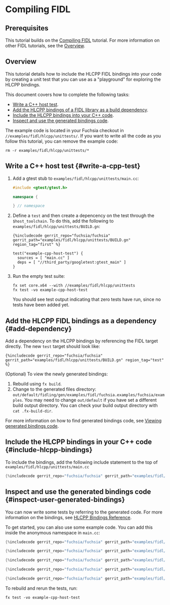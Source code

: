 # Compiling FIDL

## Prerequisites

This tutorial builds on the [Compiling FIDL][fidl-intro] tutorial.
For more information on other FIDL tutorials, see the [Overview][overview].

## Overview

This tutorial details how to include the HLCPP FIDL bindings into
your code by creating a unit test that you can use  as a "playground" for
exploring the HLCPP bindings.

This document covers how to complete the following tasks:

* [Write a C++ host test](#write-a-cpp-test).
* [Add the HLCPP bindings of a FIDL library as a build
  dependency](#add-dependency).
* [Include the HLCPP bindings into your C++ code](#include-hlcpp-bindings).
* [Inspect and use the generated bindings
  code](#inspect-user-generated-bindings).

The example code is located in your Fuchsia checkout in
`//examples/fidl/hlcpp/unittests/`. If you want to write all the code
as you follow this tutorial, you can remove the example code:

```
rm -r examples/fidl/hlcpp/unittests/*
```

## Write a C++ host test {#write-a-cpp-test}

1. Add a gtest stub to `examples/fidl/hlcpp/unittests/main.cc`:

   ```c++
   #include <gtest/gtest.h>

   namespace {

   } // namespace
   ```

1. Define a `test` and then create a depencency on the test through the `$host_toolchain`.
   To do this, add the following to `examples/fidl/hlcpp/unittests/BUILD.gn`:

   ```gn
   {%includecode gerrit_repo="fuchsia/fuchsia" gerrit_path="examples/fidl/hlcpp/unittests/BUILD.gn" region_tag="first" %}

   test("example-cpp-host-test") {
     sources = [ "main.cc" ]
     deps = [ "//third_party/googletest:gtest_main" ]
   }
   ```

1. Run the empty test suite:

   ```
   fx set core.x64 --with //examples/fidl/hlcpp/unittests
   fx test -vo example-cpp-host-test
   ```

   You should see test output indicating that zero tests have run,
   since no tests have been added yet.

## Add the HLCPP FIDL bindings as a dependency {#add-dependency}

Add a dependency on the HLCPP bindings by referencing the FIDL target
directly. The new `test` target should look like:

```gn
{%includecode gerrit_repo="fuchsia/fuchsia" gerrit_path="examples/fidl/hlcpp/unittests/BUILD.gn" region_tag="test" %}
```

(Optional) To view the newly generated bindings:

1. Rebuild using `fx build`.
2. Change to the generated files directory:
   `out/default/fidling/gen/examples/fidl/fuchsia.examples/fuchsia/examples`.
   You may need to change `out/default` if you have set a different build output
   directory. You can check your build output directory with `cat .fx-build-dir`.

For more information on how to find generated bindings code, see
[Viewing generated bindings code][generated-code].

## Include the HLCPP bindings in your C++ code {#include-hlcpp-bindings}

To include the bindings, add the following include statement to the top of
`examples/fidl/hlcpp/unittests/main.cc`

```cpp
{%includecode gerrit_repo="fuchsia/fuchsia" gerrit_path="examples/fidl/hlcpp/unittests/main.cc" region_tag="include" %}
```

## Inspect and use the generated bindings code {#inspect-user-generated-bindings}

You can now write some tests by referring to the generated code. For more
information on the bindings, see [HLCPP Bindings Reference][bindings-ref].

To get started, you can also use some example code. You can add this inside the
anonymous namespace in `main.cc`:

```cpp
{%includecode gerrit_repo="fuchsia/fuchsia" gerrit_path="examples/fidl/hlcpp/unittests/main.cc" region_tag="bits" %}

{%includecode gerrit_repo="fuchsia/fuchsia" gerrit_path="examples/fidl/hlcpp/unittests/main.cc" region_tag="enums" %}

{%includecode gerrit_repo="fuchsia/fuchsia" gerrit_path="examples/fidl/hlcpp/unittests/main.cc" region_tag="structs" %}

{%includecode gerrit_repo="fuchsia/fuchsia" gerrit_path="examples/fidl/hlcpp/unittests/main.cc" region_tag="unions" %}

{%includecode gerrit_repo="fuchsia/fuchsia" gerrit_path="examples/fidl/hlcpp/unittests/main.cc" region_tag="tables" %}
```

To rebuild and rerun the tests, run:

```
fx test -vo example-cpp-host-test
```

<!-- xrefs -->
[generated-code]: /docs/development/languages/fidl/guides/generated-code.md#c-family
[bindings-ref]: /docs/reference/fidl/bindings/hlcpp-bindings.md
[fidl-intro]: /docs/development/languages/fidl/tutorials/fidl.md
[overview]: /docs/development/languages/fidl/tutorials/overview.md
